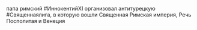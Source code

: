 папа римский #ИннокентийXI организовал антитурецкую #Священнаялига, в которую вошли Священная Римская империя, Речь Посполитая и Венеция